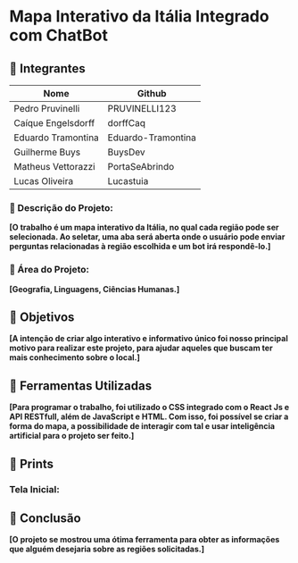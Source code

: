 # Mapa Interativo da Itália Integrado com ChatBot

## 🐉 Integrantes
| Nome               | Github             |
|--------------------|--------------------|
| Pedro Pruvinelli   | PRUVINELLI123      |
| Caíque Engelsdorff | dorffCaq           |
| Eduardo Tramontina | Eduardo-Tramontina |
| Guilherme Buys     | BuysDev            |
| Matheus Vettorazzi | PortaSeAbrindo     |
| Lucas Oliveira     | Lucastuia          |

### 🦀 Descrição do Projeto:
**[O trabalho é um mapa interativo da Itália, no qual cada região pode ser selecionada. Ao seletar, uma aba será aberta onde o usuário pode enviar perguntas relacionadas à região escolhida e um bot irá respondê-lo.]**

### 🦞 Área do Projeto:
**[Geografia, Linguagens, Ciências Humanas.]**

## 🐧 Objetivos
**[A intenção de criar algo interativo e informativo único foi nosso principal motivo para realizar este projeto, para ajudar aqueles que buscam ter mais conhecimento sobre o local.]**

## 🐎 Ferramentas Utilizadas
**[Para programar o trabalho, foi utilizado o CSS integrado com o React Js e API RESTfull, além de JavaScript e HTML. Com isso, foi possível se criar a forma do mapa, a possibilidade de interagir com tal e usar inteligência artificial para o projeto ser feito.]**

## 🐬 Prints

### Tela Inicial:


## 🦏 Conclusão
**[O projeto se mostrou uma ótima ferramenta para obter as informações que alguém desejaria sobre as regiões solicitadas.]**
